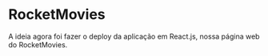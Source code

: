 # RocketMovies

A ideia agora foi fazer o deploy da aplicação em React.js, nossa página web do RocketMovies.
